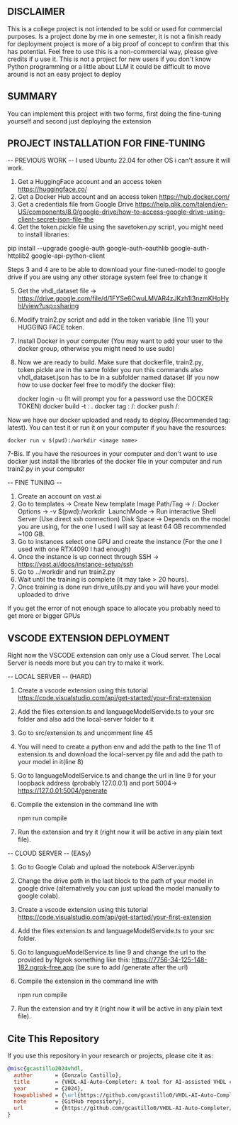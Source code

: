 ## DISCLAIMER
This is a college project is not intended to be sold or used for commercial purposes. Is a project done by me in one semester, it is not a finish ready for deployment project is more of a big proof of concept to confirm that this has potential. Feel free to use this is a non-commercial way, please give credits if u use it. This is not a project for new users if you don't know Python programming or a little about LLM it could be difficult to move around is not an easy project to deploy

## SUMMARY 

You can implement this project with two forms, first doing the fine-tuning yourself and second just deploying the extension

## PROJECT INSTALLATION FOR FINE-TUNING
-- PREVIOUS WORK --
I used Ubuntu 22.04 for other OS i can't assure it will work.
1. Get a HuggingFace account and an access token https://huggingface.co/
2. Get a Docker Hub account and an access token https://hub.docker.com/
3. Get a credentials file from Google Drive https://help.qlik.com/talend/en-US/components/8.0/google-drive/how-to-access-google-drive-using-client-secret-json-file-the
4. Get the token.pickle file using the savetoken.py script, you might need to install libraries:

pip install --upgrade google-auth google-auth-oauthlib google-auth-httplib2 google-api-python-client

Steps 3 and 4 are to be able to download your fine-tuned-model to google drive if you are using any other storage system feel free to change it

5. Get the vhdl_dataset file -> https://drive.google.com/file/d/1FYSe6CwuLMVAR4zJKzh1l3nzmKHqHyhl/view?usp=sharing
6. Modify train2.py script and add in the token variable (line 11) your HUGGING FACE token.
7. Install Docker in your computer (You may want to add your user to the docker group, otherwise you might need to use sudo) 
8. Now we are ready to build. Make sure that dockerfile, train2.py, token.pickle are in the same folder you run this commands also vhdl_dataset.json has to be in a subfolder named dataset (If you now how to use docker feel free to modify the docker file):

    docker login -u <your username> (It will prompt you for a password use the DOCKER TOKEN)
    docker build -t <image name>:<tag> .
    docker tag <image name>:<tag> <docker username>/<image name>:<tag>
    docker push <docker username>/<image name>:<tag>
    
Now we have our docker uploaded and ready to deploy.(Recommended tag: latest). You can test it or run it on your computer if you have the resources:
    
    docker run v $(pwd):/workdir <image name>

7-Bis. If you have the resources in your computer and don't want to use docker just install the libraries of the docker file in your computer and run train2.py in your computer

-- FINE TUNING --

1. Create an account on vast.ai
2. Go to templates -> Create New template
    Image Path/Tag -> <docker username>/<image name>:<tag>
    Docker Options ->  -v $(pwd):/workdir <image name>
    LaunchMode -> Run interactive Shell Server (Use direct ssh connection)
    Disk Space -> Depends on the model you are using, for the one I used I will say at least 64 GB recommended ~100 GB.
3. Go to instances select one GPU and create the instance (For the one I used with one RTX4090 I had enough)
4. Once the instance is up connect through SSH -> https://vast.ai/docs/instance-setup/ssh
5. Go to ../workdir and run train2.py
6. Wait until the training is complete (it may take > 20 hours).
7. Once training is done run drive_utils.py and you will have your model uploaded to drive

If you get the error of not enough space to allocate you probably need to get more or bigger GPUs

## VSCODE EXTENSION DEPLOYMENT

Right now the VSCODE extension can only use a Cloud server. The Local Server is needs more but you can try to make it work.

-- LOCAL SERVER -- (HARD)
1. Create a vscode extension using this tutorial https://code.visualstudio.com/api/get-started/your-first-extension
2. Add the files extension.ts and languageModelServide.ts to your src folder and also add the local-server folder to it 
3. Go to src/extension.ts and uncomment line 45
4. You will need to create a python env and add the path to the line 11 of extension.ts and download the local-server.py file and add the path to your model in it(line 8)
5. Go to languageModelService.ts and change the url in line 9 for your loopback address (probably 127.0.0.1) and port 5004-> https://127.0.01:5004/generate
6. Compile the extension in the command line with 

    npm run compile

6. Run the extension and try it (right now it will be active in any plain text file).

-- CLOUD SERVER -- (EASy)
1. Go to Google Colab and upload the notebook AIServer.ipynb
2. Change the drive path in the last block to the path of your model in google drive (alternatively you can just upload the model manually to google colab).
3. Create a vscode extension using this tutorial https://code.visualstudio.com/api/get-started/your-first-extension
4. Add the files extension.ts and languageModelServide.ts to your src folder. 
    
5. Go to languagueModelService.ts line 9 and change the url to the provided by Ngrok something like this:
https://7756-34-125-148-182.ngrok-free.app (be sure to add /generate after the url)
6. Compile the extension in the command line with 

    npm run compile

7. Run the extension and try it (right now it will be active in any plain text file).


## Cite This Repository

If you use this repository in your research or projects, please cite it as:

```bibtex
@misc{gcastillo2024vhdl,
  author       = {Gonzalo Castillo},
  title        = {VHDL-AI-Auto-Completer: A tool for AI-assisted VHDL code completion},
  year         = {2024},
  howpublished = {\url{https://github.com/gcastillo0/VHDL-AI-Auto-Completer/tree/main}},
  note         = {GitHub repository},
  url          = {https://github.com/gcastillo0/VHDL-AI-Auto-Completer/tree/main}
}
